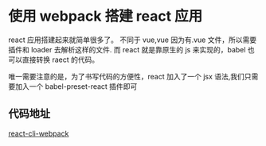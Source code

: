 # 使用 webpack 搭建 react 应用

react 应用搭建起来就简单很多了。
不同于 vue,vue 因为有.vue 文件，所以需要插件和 loader 去解析这样的文件.
而 react 就是靠原生的 js 来实现的，babel 也可以直接转换 raect 的代码。

唯一需要注意的是，为了书写代码的方便性，react 加入了一个 jsx 语法,我们只需要加入一个 babel-preset-react 插件即可

## 代码地址

[react-cli-webpack](https://github.com/ZongYan30/react-cli-webpack)
